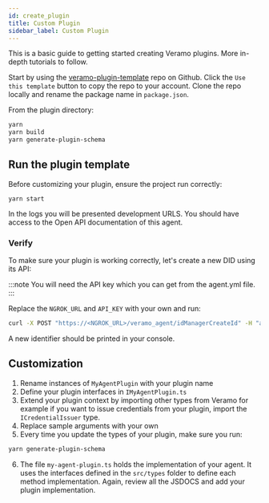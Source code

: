 ```yaml
---
id: create_plugin
title: Custom Plugin
sidebar_label: Custom Plugin
---
```


This is a basic guide to getting started creating Veramo plugins. More in-depth tutorials to follow.

Start by using the [veramo-plugin-template](https://github.com/uport-project/veramo-plugin) repo on Github. Click the `Use this template` button to copy the repo to your account. Clone the repo locally and rename the package name in `package.json`.

From the plugin directory:

```bash
yarn
yarn build
yarn generate-plugin-schema
```

## Run the plugin template

Before customizing your plugin, ensure the project run correctly:

```
yarn start
```

In the logs you will be presented development URLS. You should have access to the Open API documentation of this agent.

### Verify

To make sure your plugin is working correctly, let's create a new DID using its API:

:::note
You will need the API key which you can get from the agent.yml file.
:::

Replace the `NGROK_URL` and `API_KEY` with your own and run:

```bash
curl -X POST "https://<NGROK_URL>/veramo_agent/idManagerCreateId" -H "accept: application/json; charset=utf-8" -H "Authorization: Bearer <APIKEY>" -H "Content-Type: application/json" -d "{}"
```

A new identifier should be printed in your console.

## Customization

1. Rename instances of `MyAgentPlugin` with your plugin name
2. Define your plugin interfaces in `IMyAgentPlugin.ts`
3. Extend your plugin context by importing other types from Veramo for example if you want to issue credentials from your plugin, import the `ICredentialIssuer` type.
4. Replace sample arguments with your own
5. Every time you update the types of your plugin, make sure you run:

```bash
yarn generate-plugin-schema
```

6. The file `my-agent-plugin.ts` holds the implementation of your agent. It uses the interfaces defined in the `src/types` folder to define each method implementation. Again, review all the JSDOCS and add your plugin implementation.
